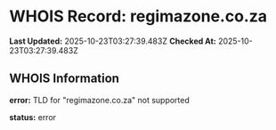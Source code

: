 # WHOIS Record: regimazone.co.za

**Last Updated:** 2025-10-23T03:27:39.483Z
**Checked At:** 2025-10-23T03:27:39.483Z

## WHOIS Information

**error:** TLD for "regimazone.co.za" not supported

**status:** error

